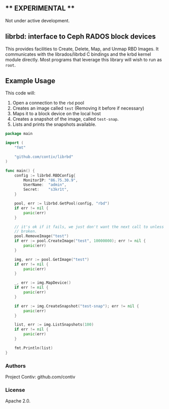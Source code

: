 
## ** EXPERIMENTAL **
Not under active development.

## librbd: interface to Ceph RADOS block devices

This provides facilities to Create, Delete, Map, and Unmap RBD Images. It
communicates with the librados/librbd C bindings and the krbd kernel module
directly. Most programs that leverage this library will wish to run as `root`.

## Example Usage

This code will:

1. Open a connection to the `rbd` pool
1. Creates an image called `test` (Removing it before if necessary)
1. Maps it to a block device on the local host
1. Creates a snapshot of the image, called `test-snap`.
1. Lists and prints the snapshots available.

```go
package main

import (
	"fmt"

	"github.com/contiv/librbd"
)

func main() {
	config := librbd.RBDConfig{
		MonitorIP: "86.75.30.9",
		UserName:  "admin",
		Secret:    "s3kr1t",
	}

	pool, err := librbd.GetPool(config, "rbd")
	if err != nil {
		panic(err)
	}

	// it's ok if it fails, we just don't want the next call to unless stuff is
	// broken.
	pool.RemoveImage("test")
	if err := pool.CreateImage("test", 10000000); err != nil {
		panic(err)
	}

	img, err := pool.GetImage("test")
	if err != nil {
		panic(err)
	}

	_, err := img.MapDevice()
	if err != nil {
		panic(err)
	}

	if err := img.CreateSnapshot("test-snap"); err != nil {
		panic(err)
	}

	list, err := img.ListSnapshots(100)
	if err != nil {
		panic(err)
	}

	fmt.Println(list)
}
```

### Authors

Project Contiv: github.com/contiv

### License

Apache 2.0.
